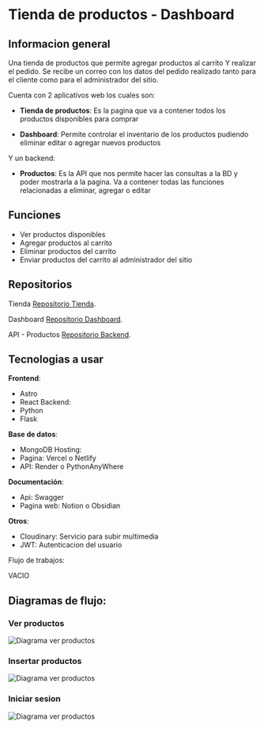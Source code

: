 # Tienda de productos - Dashboard

## Informacion general

Una tienda de productos que permite agregar productos al carrito Y realizar el pedido. Se recibe un correo con los datos del pedido 
realizado tanto para el cliente como para el administrador del sitio.

Cuenta con 2 aplicativos web los cuales son:

* **Tienda de productos**: Es la pagina que va a contener todos los productos
disponibles para comprar

* **Dashboard**: Permite controlar el inventario de los productos pudiendo eliminar
editar o agregar nuevos productos

Y un backend:

* **Productos**: Es la API que nos permite hacer las consultas a la BD y poder mostrarla a la pagina.
Va a contener todas las funciones relacionadas a eliminar, agregar o editar

## Funciones

* Ver productos disponibles
* Agregar productos al carrito
* Eliminar productos del carrito
* Enviar productos del carrito al administrador del sitio

## Repositorios

Tienda [Repositorio Tienda](https://github.com/jeantpdev/tienda-landingPage).

Dashboard [Repositorio Dashboard](https://github.com/jeantpdev/admin-dashboard).

API - Productos [Repositorio Backend](https://github.com/jeantpdev/mongodb-productos).

## Tecnologias a usar

**Frontend**:
  * Astro
  * React Backend:
  * Python
  * Flask
    
**Base de datos**:
  * MongoDB Hosting:
  * Pagina: Vercel o Netlify
  * API: Render o PythonAnyWhere

**Documentación**:
  * Api: Swagger
  * Pagina web: Notion o Obsidian
    
**Otros**:
 * Cloudinary: Servicio para subir multimedia
 * JWT: Autenticacion del usuario

Flujo de trabajos:

VACIO

## Diagramas de flujo:

### Ver productos
![Diagrama ver productos](https://res.cloudinary.com/dkuw4zg2h/image/upload/f_auto,q_auto/Joyeria/Diagramas%20de%20flujo/ver-productos.png)

### Insertar productos
![Diagrama ver productos](https://res.cloudinary.com/dkuw4zg2h/image/upload/f_auto,q_auto/Joyeria/Diagramas%20de%20flujo/insertar-productos.png)

### Iniciar sesion
![Diagrama ver productos](https://res.cloudinary.com/dkuw4zg2h/image/upload/f_auto,q_auto/Joyeria/Diagramas%20de%20flujo/iniciar-sesion.png)

